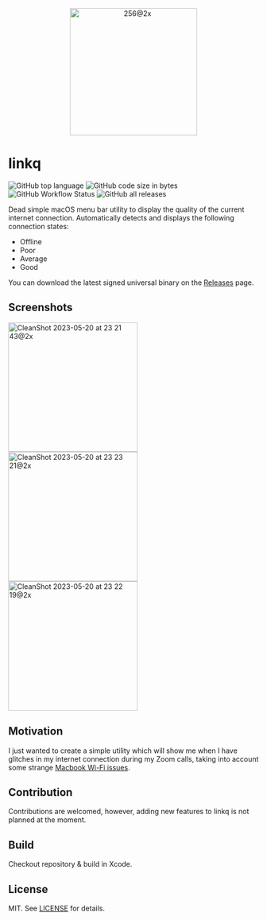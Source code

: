<div align="center">
<img width="256" alt="256@2x" src="https://github.com/Renset/linkq/assets/364877/8fe64119-8b98-4b2d-8ceb-c3e6331e44c3">

</div>

# linkq
<img alt="GitHub top language" src="https://img.shields.io/github/languages/top/Renset/linkq"> <img alt="GitHub code size in bytes" src="https://img.shields.io/github/languages/code-size/Renset/linkq"> <img alt="GitHub Workflow Status" src="https://img.shields.io/github/actions/workflow/status/Renset/linkq/xcode.yml"> <img alt="GitHub all releases" src="https://img.shields.io/github/downloads/Renset/linkq/total"> 

Dead simple macOS menu bar utility to display the quality of the current internet connection.
Automatically detects and displays the following connection states:
- Offline
- Poor
- Average
- Good

You can download the latest signed universal binary on the [Releases](https://github.com/Renset/linkq/releases) page.

## Screenshots

<img width="260" alt="CleanShot 2023-05-20 at 23 21 43@2x" src="https://github.com/Renset/linkq/assets/364877/460c9a7e-775f-49bf-82f2-fd12a6af78ac">

<img width="260" alt="CleanShot 2023-05-20 at 23 23 21@2x" src="https://github.com/Renset/linkq/assets/364877/524ae5ce-3c44-449e-b7cf-7224b2858538">

<img width="260" alt="CleanShot 2023-05-20 at 23 22 19@2x" src="https://github.com/Renset/linkq/assets/364877/e814ac4e-6910-4e52-b094-335825454b7b">


## Motivation
I just wanted to create a simple utility which will show me when I have glitches in my internet connection during my Zoom calls, taking into account some strange [Macbook Wi-Fi issues](https://developer.apple.com/forums/thread/97805).

## Contribution
Contributions are welcomed, however, adding new features to linkq is not planned at the moment.

## Build
Checkout repository & build in Xcode.

## License
MIT. See [LICENSE](https://github.com/Renset/linkq/blob/main/LICENSE) for details.
